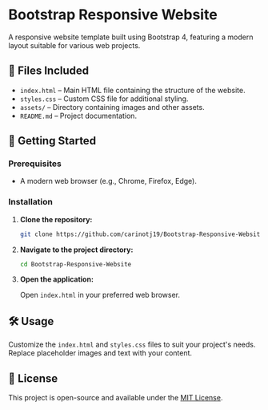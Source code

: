 # Bootstrap Responsive Website

A responsive website template built using Bootstrap 4, featuring a modern layout suitable for various web projects.

## 📂 Files Included

- `index.html` – Main HTML file containing the structure of the website.
- `styles.css` – Custom CSS file for additional styling.
- `assets/` – Directory containing images and other assets.
- `README.md` – Project documentation.

## 🚀 Getting Started

### Prerequisites

- A modern web browser (e.g., Chrome, Firefox, Edge).

### Installation

1. **Clone the repository:**

   ```bash
   git clone https://github.com/carinotj19/Bootstrap-Responsive-Website.git
   ```

2. **Navigate to the project directory:**

   ```bash
   cd Bootstrap-Responsive-Website
   ```

3. **Open the application:**

   Open `index.html` in your preferred web browser.

## 🛠️ Usage

Customize the `index.html` and `styles.css` files to suit your project's needs. Replace placeholder images and text with your content.

## 📄 License

This project is open-source and available under the [MIT License](LICENSE).
